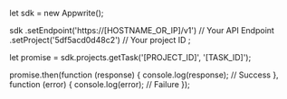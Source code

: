 let sdk = new Appwrite();

sdk
    .setEndpoint('https://[HOSTNAME_OR_IP]/v1') // Your API Endpoint
    .setProject('5df5acd0d48c2') // Your project ID
;

let promise = sdk.projects.getTask('[PROJECT_ID]', '[TASK_ID]');

promise.then(function (response) {
    console.log(response); // Success
}, function (error) {
    console.log(error); // Failure
});